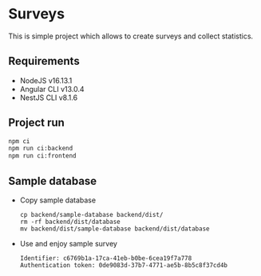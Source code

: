 # Surveys
This is simple project which allows to create surveys and collect statistics.

## Requirements
- NodeJS v16.13.1
- Angular CLI v13.0.4
- NestJS CLI v8.1.6

## Project run
```bash
npm ci
npm run ci:backend
npm run ci:frontend
```

## Sample database
- Copy sample database
    ```
    cp backend/sample-database backend/dist/ 
    rm -rf backend/dist/database  
    mv backend/dist/sample-database backend/dist/database
    ```
- Use and enjoy sample survey
    ```
    Identifier: c6769b1a-17ca-41eb-b0be-6cea19f7a778
    Authentication token: 0de9083d-37b7-4771-ae5b-8b5c8f37cd4b
    ```